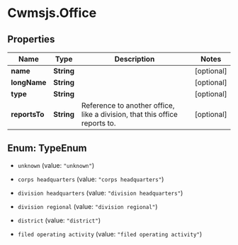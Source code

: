 # Cwmsjs.Office

## Properties

Name | Type | Description | Notes
------------ | ------------- | ------------- | -------------
**name** | **String** |  | [optional] 
**longName** | **String** |  | [optional] 
**type** | **String** |  | [optional] 
**reportsTo** | **String** | Reference to another office, like a division, that this office reports to. | [optional] 



## Enum: TypeEnum


* `unknown` (value: `"unknown"`)

* `corps headquarters` (value: `"corps headquarters"`)

* `division headquarters` (value: `"division headquarters"`)

* `division regional` (value: `"division regional"`)

* `district` (value: `"district"`)

* `filed operating activity` (value: `"filed operating activity"`)




